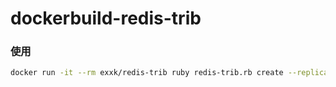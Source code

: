 # dockerbuild-redis-trib
### 使用
```bash
docker run -it --rm exxk/redis-trib ruby redis-trib.rb create --replicas 1 10.82.12.95:7000 10.82.12.95:7001 10.82.12.95:7002 10.82.12.98:7000 10.82.12.98:7001 10.82.12.98:7002
```
